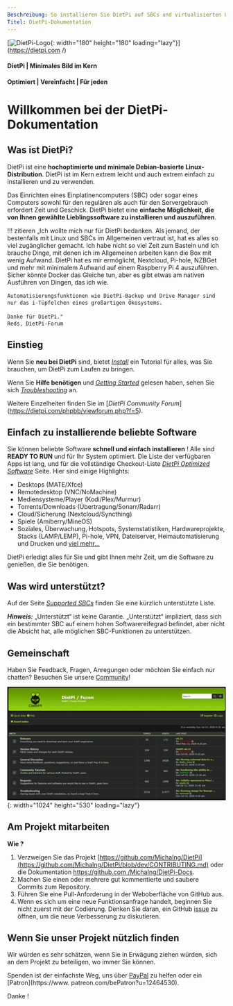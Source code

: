 ```yaml
---
Beschreibung: So installieren Sie DietPi auf SBCs und virtualisierten Umgebungen. Installieren und konfigurieren Sie optimierte Software und vieles mehr.
Titel: DietPi-Dokumentation
---
```


[![DietPi-Logo](https://dietpi.com/images/dietpi-logo_180x180.png){: width="180" height="180" loading="lazy"}](https://dietpi.com /)

#### DietPi | Minimales Bild im Kern

#### Optimiert | Vereinfacht | Für jeden

# Willkommen bei der DietPi-Dokumentation

## Was ist DietPi?

DietPi ist eine **hochoptimierte und minimale Debian-basierte Linux-Distribution**. DietPi ist im Kern extrem leicht und auch extrem einfach zu installieren und zu verwenden.

Das Einrichten eines Einplatinencomputers (SBC) oder sogar eines Computers sowohl für den regulären als auch für den Servergebrauch erfordert Zeit und Geschick. DietPi bietet eine **einfache Möglichkeit, die von Ihnen gewählte Lieblingssoftware zu installieren und auszuführen**.

!!! zitieren
    „Ich wollte mich nur für DietPi bedanken. Als jemand, der bestenfalls mit Linux und SBCs im Allgemeinen vertraut ist, hat es alles so viel zugänglicher gemacht. Ich habe nicht so viel Zeit zum Basteln und ich brauche Dinge, mit denen ich im Allgemeinen arbeiten kann die Box mit wenig Aufwand. DietPi hat es mir ermöglicht, Nextcloud, Pi-hole, NZBGet und mehr mit minimalem Aufwand auf einem Raspberry Pi 4 auszuführen. Sicher könnte Docker das Gleiche tun, aber es gibt etwas am nativen Ausführen von Dingen, das ich wie.

    Automatisierungsfunktionen wie DietPi-Backup und Drive Manager sind nur das i-Tüpfelchen eines großartigen Ökosystems.

    Danke für DietPi."
    Reds, DietPi-Forum

## Einstieg

Wenn Sie **neu bei DietPi** sind, bietet [_Install_](install/) ein Tutorial für alles, was Sie brauchen, um DietPi zum Laufen zu bringen.

Wenn Sie **Hilfe benötigen** und [_Getting Started_](getting_started/) gelesen haben, sehen Sie sich [_Troubleshooting_](https://dietpi.com/phpbb/viewforum.php?f=11) an.

Weitere Einzelheiten finden Sie im [_DietPi Community Forum_] (https://dietpi.com/phpbb/viewforum.php?f=5).

## Einfach zu installierende beliebte Software

Sie können beliebte Software **schnell und einfach installieren** ! Alle sind **READY TO RUN** und für Ihr System optimiert. Die Liste der verfügbaren Apps ist lang, und für die vollständige Checkout-Liste [_DietPi Optimized Software_](Software/) Seite. Hier sind einige Highlights:

- Desktops (MATE/Xfce)
- Remotedesktop (VNC/NoMachine)
- Mediensysteme/Player (Kodi/Plex/Murmur)
- Torrents/Downloads (Übertragung/Sonarr/Radarr)
- Cloud/Sicherung (Nextcloud/Syncthing)
- Spiele (Amiberry/MineOS)
- Soziales, Überwachung, Hotspots, Systemstatistiken, Hardwareprojekte, Stacks (LAMP/LEMP), Pi-hole, VPN, Dateiserver, Heimautomatisierung und Drucken
und [viel mehr...](Software/)

DietPi erledigt alles für Sie und gibt Ihnen mehr Zeit, um die Software zu genießen, die Sie benötigen.

## Was wird unterstützt?

Auf der Seite [_Supported SBCs_](hardware/) finden Sie eine kürzlich unterstützte Liste.

**_Hinweis:_** „Unterstützt“ ist keine Garantie. „Unterstützt“ impliziert, dass sich ein bestimmter SBC auf einem hohen Softwarereifegrad befindet, aber nicht die Absicht hat, alle möglichen SBC-Funktionen zu unterstützen.

## Gemeinschaft

Haben Sie Feedback, Fragen, Anregungen oder möchten Sie einfach nur chatten? Besuchen Sie unsere [Community](https://dietpi.com/phpbb/)!

![DietPi-Forum](assets/images/dietpi-forum.jpg){: width="1024" height="530" loading="lazy"}

## Am Projekt mitarbeiten

**Wie ?**

1. Verzweigen Sie das Projekt [https://github.com/MichaIng/DietPi](https://github.com/MichaIng/DietPi/blob/dev/CONTRIBUTING.md) oder die Dokumentation [https://github.com /MichaIng/DietPi-Docs](https://github.com/MichaIng/DietPi-Docs).
2. Machen Sie einen oder mehrere gut kommentierte und saubere Commits zum Repository.
3. Führen Sie eine Pull-Anforderung in der Weboberfläche von GitHub aus.
4. Wenn es sich um eine neue Funktionsanfrage handelt, beginnen Sie nicht zuerst mit der Codierung. Denken Sie daran, ein GitHub [issue](https://github.com/MichaIng/DietPi/issues) zu öffnen, um die neue Verbesserung zu diskutieren.

## Wenn Sie unser Projekt nützlich finden

Wir würden es sehr schätzen, wenn Sie in Erwägung ziehen würden, sich an dem Projekt zu beteiligen, wo immer Sie können.

Spenden ist der einfachste Weg, uns über [PayPal](https://www.paypal.com/cgi-bin/webscr?cmd=_s-xclick&hosted_button_id=6DVBECXRW3TAA) zu helfen oder ein [Patron](https://www. patreon.com/bePatron?u=12464530).

Danke !